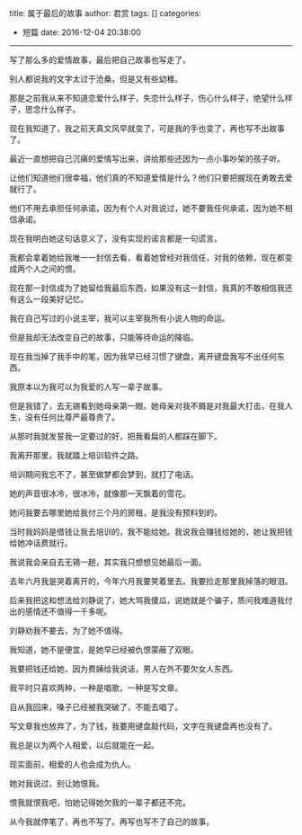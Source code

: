 title: 属于最后的故事
author: 君赏
tags: []
categories:
  - 短篇
date: 2016-12-04 20:38:00
---
写了那么多的爱情故事，最后把自己故事也写走了。

别人都说我的文字太过于沧桑，但是又有些幼稚。

那是之前我从来不知道恋爱什么样子，失恋什么样子，伤心什么样子，绝望什么样子，思念什么样子。

现在我知道了，我之前天真文风早就变了，可是我的手也变了，再也写不出故事了。

最近一直想把自己沉痛的爱情写出来，讲给那些还因为一点小事吵架的孩子听。

让他们知道他们很幸福，他们真的不知道爱情是什么？他们只要把握现在勇敢去爱就行了。

他们不用去承担任何承诺，因为有个人对我说过，她不要我任何承诺，因为她不相信承诺。

现在我明白她这句话意义了，没有实现的诺言都是一句谎言。

我都会拿着她给我唯一一封信去看，看着她曾经对我信任，对我的依赖，现在都变成两个人之间的恨。

现在那一封信成为了她留给我最后东西，如果没有这一封信，我真的不敢相信我还有这么一段美好记忆。

我在自己写过的小说主宰，我可以主宰我所有小说人物的命运。

但是我却无法改变自己的故事，只能等待命运的降临。

现在我当掉了我手中的笔，因为我早已经习惯了键盘，离开键盘我写不出任何东西。

我原本以为我可以为我爱的人写一辈子故事。

但是我错了，去无锡看到她母亲第一眼。她母亲对我不屑是对我最大打击，在我人生，没有任何比尊严最尊贵了。

从那时我就发誓我一定要过的好，把我看扁的人都踩在脚下。

我离开那里，我就踏上培训软件之路。

培训期间我忘不了，甚至做梦都会梦到，就打了电话。

她的声音很冰冷，很冰冷，就像那一天飘着的雪花。

她问我要去哪里她给我付三个月的房租，是我没有预料到的。

当时我妈妈是借钱让我去培训的，我不能给她。我说我会赚钱给她的，她让我把钱给她冲话费就行。

我说我会亲自去无锡一趟，其实我只想想见她最后一面。

去年六月我是哭着离开的，今年六月我要笑着里去。我要捡走那里我掉落的眼泪。

后来我把这和想法给刘静说了，她大骂我傻瓜，说她就是个骗子，质问我难道我付出的感情还不值得一千多呢。

刘静劝我不要去，为了她不值得。

我知道，她不是便宜，是她早已经被仇恨蒙蔽了双眼。

我要把钱还给她，因为费姨给我说话，男人在外不要欠女人东西。

我平时只喜欢两种，一种是唱歌，一种是写文章。

自从我回来，嗓子已经被我哭破了，不能去唱了。

写文章我也放弃了，为了钱，我要用键盘敲代码，文字在我键盘再也没有了。

我总是以为两个人相爱，以后就能在一起。

现实面前，相爱的人也会成为仇人。

她对我说过，别让她恨我。

恨我就恨我吧，怕她记得她欠我的一辈子都还不完。

从今我就停笔了，再也不写了。再写也写不了自己的故事。